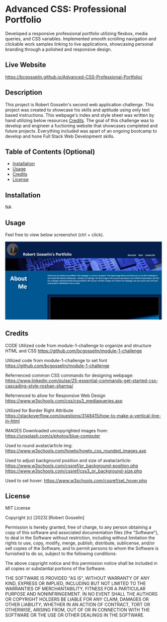 # Advanced CSS: Professional Portfolio

Developed a responsive professional portfolio utilizing flexbox, media queries, and CSS variables. Implemented smooth scrolling navigation and clickable work samples linking to live applications, showcasing personal branding through a polished and responsive design.

## Live Website
https://bcgosselin.github.io/Advanced-CSS-Professional-Portfolio/

## Description

This project is Robert Gosselin's second web application challenge. This project was created to showcase his skills and aptitude using only text based instructions. This webpage's index and style sheet was written by hand utilizing below resources [Credits](#credits). The goal of this challenge was to develop and engineer a fuctioning website that showcases completed and future projects. Everything included was apart of an ongoing bootcamp to develop and hone Full Stack Web Development skills.

## Table of Contents (Optional)

- [Installation](#installation)
- [Usage](#usage)
- [Credits](#credits)
- [License](#license)

## Installation

NA

## Usage

Feel free to view below screenshot (ctrl + click).

![alt text](assets/images/screenshot.png)

## Credits

CODE
Utilized code from module-1-challenge to organize and structure HTML and CSS
    https://github.com/bcgosselin/module-1-challenge

Utilized code from module-1-challenge to set font
    https://github.com/bcgosselin/module-1-challenge

Referrenced common CSS commands for designing webpage:
    https://www.linkedin.com/pulse/25-essential-commands-get-started-css-cascading-style-roshan-sharma/

Referrenced to allow for Responsive Web Design
    https://www.w3schools.com/css/css3_mediaqueries.asp

Utilized for Border Right Attribute
    https://stackoverflow.com/questions/3148415/how-to-make-a-vertical-line-in-html
    
IMAGES
Downloaded uncopyrighted images from:
    https://unsplash.com/s/photos/blue-computer

Used to round avatar/article img:
    https://www.w3schools.com/howto/howto_css_rounded_images.asp

Used to adjust background position and size of avatar/article:
    https://www.w3schools.com/cssref/pr_background-position.php
    https://www.w3schools.com/cssref/css3_pr_background-size.php

Used to set hover:
    https://www.w3schools.com/cssref/sel_hover.php


## License

MIT License

Copyright (c) [2023] [Robert Gosselin]

Permission is hereby granted, free of charge, to any person obtaining a copy
of this software and associated documentation files (the "Software"), to deal
in the Software without restriction, including without limitation the rights
to use, copy, modify, merge, publish, distribute, sublicense, and/or sell
copies of the Software, and to permit persons to whom the Software is
furnished to do so, subject to the following conditions:

The above copyright notice and this permission notice shall be included in all
copies or substantial portions of the Software.

THE SOFTWARE IS PROVIDED "AS IS", WITHOUT WARRANTY OF ANY KIND, EXPRESS OR
IMPLIED, INCLUDING BUT NOT LIMITED TO THE WARRANTIES OF MERCHANTABILITY,
FITNESS FOR A PARTICULAR PURPOSE AND NONINFRINGEMENT. IN NO EVENT SHALL THE
AUTHORS OR COPYRIGHT HOLDERS BE LIABLE FOR ANY CLAIM, DAMAGES OR OTHER
LIABILITY, WHETHER IN AN ACTION OF CONTRACT, TORT OR OTHERWISE, ARISING FROM,
OUT OF OR IN CONNECTION WITH THE SOFTWARE OR THE USE OR OTHER DEALINGS IN THE
SOFTWARE.
